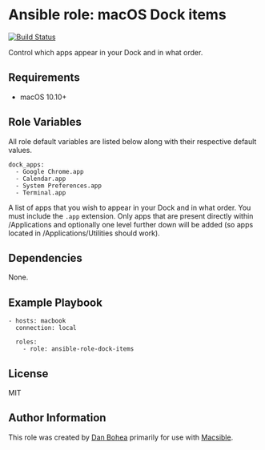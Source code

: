 # Ansible role: macOS Dock items

[![Build Status](https://travis-ci.org/danbohea/ansible-role-dock-items.svg?branch=master)](https://travis-ci.org/danbohea/ansible-role-dock-items)

Control which apps appear in your Dock and in what order.


## Requirements

- macOS 10.10+


## Role Variables

All role default variables are listed below along with their respective default values.

```
dock_apps:
  - Google Chrome.app
  - Calendar.app
  - System Preferences.app
  - Terminal.app
```

A list of apps that you wish to appear in your Dock and in what order. You must include the `.app` extension. Only apps that are present directly within /Applications and optionally one level further down will be added (so apps located in /Applications/Utilities should work).


## Dependencies

None.


## Example Playbook

```
- hosts: macbook
  connection: local

  roles:
    - role: ansible-role-dock-items
```


## License

MIT


## Author Information

This role was created by [Dan Bohea](http://bohea.co.uk) primarily for use with [Macsible](https://github.com/macsible/macsible).
